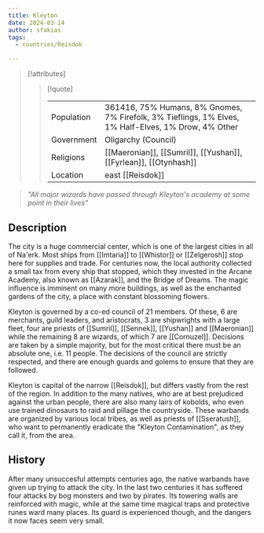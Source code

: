 ```yaml
---
title: Kleyton
date: 2024-03-14
author: sfakias
tags:
  - countries/Reisdok

---
```

> [!attributes]
> 
> > [!quote]
> >
> > | | |
> > | --- | --- |
> > | Population | 361416, 75% Humans, 8% Gnomes, 7% Firefolk, 3% Tieflings, 1% Elves, 1% Half-Elves, 1% Drow, 4% Other |
> > | Government | Oligarchy (Council) |
> > | Religions | [[Maeronian]], [[Sumril]], [[Yushan]], [[Fyrlean]], [[Otynhash]] |
> > | Location | east [[Reisdok]] |

> _"All major wizards have passed through Kleyton's academy at some point in their lives"_

## Description

The city is a huge commercial center, which is one of the largest cities in all of Na'erk. Most ships from [[Imtaria]] to [[Whistor]] or [[Zelgerosh]] stop here for supplies and trade. For centuries now, the local authority collected a small tax from every ship that stopped, which they invested in the Arcane Academy, also known as [[Azarak]], and the Bridge of Dreams. The magic influence is imminent on many more buildings, as well as the enchanted gardens of the city, a place with constant blossoming flowers.

Kleyton is governed by a co-ed council of 21 members. Of these, 6 are merchants, guild leaders, and aristocrats, 3 are shipwrights with a large fleet, four are priests of [[Sumril]], [[Sennek]], [[Yushan]] and [[Maeronian]] while the remaining 8 are wizards, of which 7 are [[Cornuzel]]. Decisions are taken by a simple majority, but for the most critical there must be an absolute one, i.e. 11 people. The decisions of the council are strictly respected, and there are enough guards and golems to ensure that they are followed.

Kleyton is capital of the narrow [[Reisdok]], but differs vastly from the rest of the region. In addition to the many natives, who are at best prejudiced against the urban people, there are also many lairs of kobolds, who even use trained dinosaurs to raid and pillage the countryside. These warbands are organized by various local tribes, as well as priests of [[Sseratush]], who want to permanently eradicate the "Kleyton Contamination", as they call it, from the area.

## History

After many unsuccesful attempts centuries ago, the native warbands have given up trying to attack the city. In the last two centuries it has suffered four attacks by bog monsters and two by pirates. Its towering walls are reinforced with magic, while at the same time magical traps and protective runes ward many places. Its guard is experienced though, and the dangers it now faces seem very small.